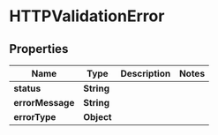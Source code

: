 

# HTTPValidationError


## Properties

| Name | Type | Description | Notes |
|------------ | ------------- | ------------- | -------------|
|**status** | **String** |  |  |
|**errorMessage** | **String** |  |  |
|**errorType** | **Object** |  |  |



